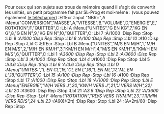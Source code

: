 Pour ceux qui son sujets aux trous de mémoire quand il s'agit de convertir les unités, un petit programme fait par SL-Prog et moi-même : (vous pouvez également [le télécharger][1]) 
    :EffEcr
    :Input "NBR=",A
    :Menu("CONVERSION","MASSE",A,"VITESSE",B,"VOLUME",D,"ENERGIE",E,"ROTATION",F,"QUITTER",C
    :Lbl A
    :Menu("UNITES","G EN KG",7,"KG EN G",8,"G EN N",9,"KG EN N",10,"QUITTER",C
    :Lbl 7
    :A/1000
    :Disp Rep
    :Stop
    :Lbl 8
    :A*1000
    :Disp Rep
    :Stop
    :Lbl 9
    :A/100
    :Disp Rep
    :Stop
    :Lbl 10
    :A*10
    :Disp Rep
    :Stop
    :Lbl C
    :EffEcr
    :Stop
    :Lbl B
    :Menu("UNITES","M/S EN M/H",1,"M/H EN M/S",2,"M/H EN KM/H",3,"KM/H EN M/H",4,"M/S EN KM/H",5,"KM/H EN M/S",6,"QUITTER",C
    :Lbl 1
    :A*3600
    :Disp Rep
    :Stop
    :Lbl 2
    :A/3600
    :Disp Rep
    :Stop
    :Lbl 3
    :A/1000
    :Disp Rep
    :Stop
    :Lbl 4
    :A*1000
    :Disp Rep
    :Stop
    :Lbl 5
    :A*3.6
    :Disp Rep
    :Stop
    :Lbl 6
    :A/3.6
    :Disp Rep
    :Stop
    :Lbl D
    :Menu("UNITES:","L EN CL",15,"CL EN L",16,"L EN ML",17,"ML EN L",18,"QUITTER",C
    :Lbl 15
    :A/100
    :Disp Rep
    :Stop
    :Lbl 16
    :A*100
    :Disp Rep
    :Stop
    :Lbl 17
    :A*1000
    :Disp Rep
    :Stop
    :Lbl 18
    :A/1000
    :Disp Rep
    :Stop
    :Lbl E
    :Menu("ENERGIE","W/H VERS J",20,"KW/H VERS J",21,"J VERS W/H",22)
    :Lbl 20
    :A*3600
    :Disp Rep
    :Stop
    :Lbl 21
    :A*3.6
    :Disp Rep
    :Stop
    :Lbl 22
    :A/3600
    :Disp Rep
    :Stop
    :Lbl F
    :Menu("ROTATION","RD/S VERS TR/MIN",23,"TR/MIN VERS RD/S",24
    :Lbl 23
    :(A*60)/(2π)
    :Disp Rep
    :Stop
    :Lbl 24
    :(A*2π)/60
    :Disp Rep
    :Stop

 [1]: http://sivigik.com/prog/CONVERS.8Xp
